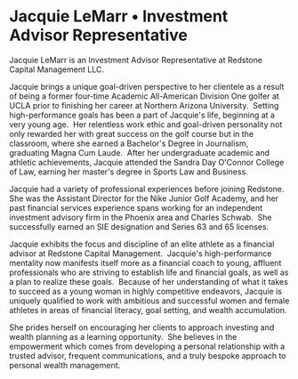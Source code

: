 # Jacquie LeMarr • Investment Advisor Representative

Jacquie LeMarr is an Investment Advisor Representative at Redstone Capital Management LLC.

Jacquie brings a unique goal-driven perspective to her clientele as a result of being a former four-time Academic All-American Division One golfer at UCLA prior to finishing her career at Northern Arizona University.  Setting high-performance goals has been a part of Jacquie's life, beginning at a very young age.  Her relentless work ethic and goal-driven personality not only rewarded her with great success on the golf course but in the classroom, where she earned a Bachelor's Degree in Journalism, graduating Magna Cum Laude.  After her undergraduate academic and athletic achievements, Jacquie attended the Sandra Day O'Connor College of Law, earning her master's degree in Sports Law and Business.

Jacquie had a variety of professional experiences before joining Redstone.  She was the Assistant Director for the Nike Junior Golf Academy, and her past financial services experience spans working for an independent investment advisory firm in the Phoenix area and Charles Schwab.  She successfully earned an SIE designation and Series 63 and 65 licenses.

Jacquie exhibits the focus and discipline of an elite athlete as a financial advisor at Redstone Capital Management.  Jacquie's high-performance mentality now manifests itself more as a financial coach to young, affluent professionals who are striving to establish life and financial goals, as well as a plan to realize these goals.  Because of her understanding of what it takes to succeed as a young woman in highly competitive endeavors, Jacquie is uniquely qualified to work with ambitious and successful women and female athletes in areas of financial literacy, goal setting, and wealth accumulation.

She prides herself on encouraging her clients to approach investing and wealth planning as a learning opportunity.  She believes in the empowerment which comes from developing a personal relationship with a trusted advisor, frequent communications, and a truly bespoke approach to personal wealth management.
